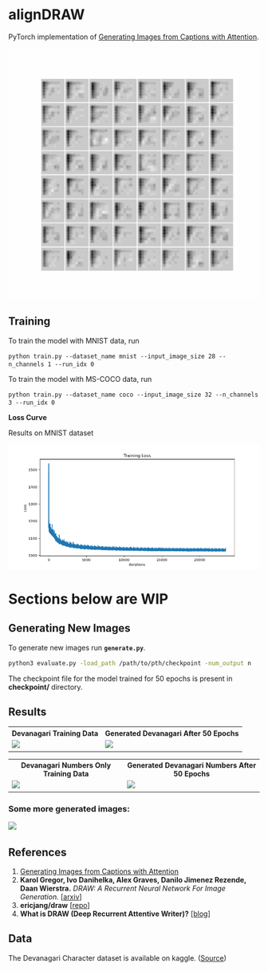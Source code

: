 # alignDRAW
PyTorch implementation of [Generating Images from Captions with Attention](http://arxiv.org/abs/1511.02793).
<p align="center">
<img src="./mnist_baseline_results/draw_epoch_50.gif" title="Generated Data Animation" alt="Generated Data Animation">
</p>

## Training
<!-- Download the data and place it in the **data/** directory. Run **`train.py`** to start training. To change the hyperparameters of the network, update the values in the `param` dictionary in `train.py`. -->

To train the model with MNIST data, run

```
python train.py --dataset_name mnist --input_image_size 28 --n_channels 1 --run_idx 0
```

To train the model with MS-COCO data, run

```
python train.py --dataset_name coco --input_image_size 32 --n_channels 3 --run_idx 0
```


**Loss Curve**

Results on MNIST dataset
<p align="center">
<img src="./mnist_baseline_results/Loss_Curve.png" title="Training Loss Curves" alt="Training Loss Curves">
</p>

# Sections below are WIP


## Generating New Images
To generate new images run **`generate.py`**.
```sh
python3 evaluate.py -load_path /path/to/pth/checkpoint -num_output n
```
The checkpoint file for the model trained for 50 epochs is present in **checkpoint/** directory.

## Results
<table align='center'>
<tr align='center'>
<th> Devanagari Training Data </th>
<th> Generated Devanagari After 50 Epochs</th>
</tr>
<tr>
<td><img src = 'images/Devanagari_Training_Data.png'>
<td><img src = 'images/Devanagari_Generated_Image.png'>
</tr>
</table>
<table align='center'>
<tr align='center'>
<th> Devanagari Numbers Only Training Data </th>
<th> Generated Devanagari Numbers After 50 Epochs</th>
</tr>
<tr>
<td><img src = 'images/devanagari_num_Training_Data.png'>
<td><img src = 'images/devanagari_num_epoch_50_generated_image.png'>
</tr>
</table>

### Some more generated images:
<img src = 'images/Generated_Image144_1.png'>

## References
1. [Generating Images from Captions with Attention](http://arxiv.org/abs/1511.02793)
2. **Karol Gregor, Ivo Danihelka, Alex Graves, Danilo Jimenez Rezende, Daan Wierstra.** *DRAW: A Recurrent Neural Network For Image Generation.* [[arxiv](https://arxiv.org/abs/1502.04623)]
3. **ericjang/draw** [[repo](https://github.com/ericjang/draw)]
4. **What is DRAW (Deep Recurrent Attentive Writer)?** [[blog](http://kvfrans.com/what-is-draw-deep-recurrent-attentive-writer/)]

## Data
The Devanagari Character dataset is available on kaggle. ([Source](https://www.kaggle.com/rishianand/devanagari-character-set))
